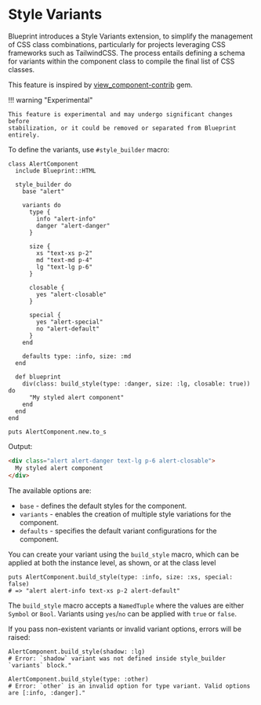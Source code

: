# Style Variants

Blueprint introduces a Style Variants extension, to simplify the management of
CSS class combinations, particularly for projects leveraging CSS frameworks such
as TailwindCSS. The process entails defining a schema for variants within the
component class to compile the final list of CSS classes.

This feature is inspired by [view_component-contrib](https://github.com/palkan/view_component-contrib)
gem.

!!! warning "Experimental"

    This feature is experimental and may undergo significant changes before
    stabilization, or it could be removed or separated from Blueprint entirely.

To define the variants, use `#style_builder` macro:
```crystal
class AlertComponent
  include Blueprint::HTML

  style_builder do
    base "alert"

    variants do
      type {
        info "alert-info"
        danger "alert-danger"
      }

      size {
        xs "text-xs p-2"
        md "text-md p-4"
        lg "text-lg p-6"
      }

      closable {
        yes "alert-closable"
      }

      special {
        yes "alert-special"
        no "alert-default"
      }
    end

    defaults type: :info, size: :md
  end

  def blueprint
    div(class: build_style(type: :danger, size: :lg, closable: true)) do
      "My styled alert component"
    end
  end
end

puts AlertComponent.new.to_s
```

Output:

```html
<div class="alert alert-danger text-lg p-6 alert-closable">
  My styled alert component
</div>
```

The available options are:

- `base` - defines the default styles for the component.
- `variants` - enables the creation of multiple style variations for the
component.
- `defaults` - specifies the default variant configurations for the component.

You can create your variant using the `build_style` macro, which can be applied
at both the instance level, as shown, or at the class level

```crystal
puts AlertComponent.build_style(type: :info, size: :xs, special: false)
# => "alert alert-info text-xs p-2 alert-default"
```

The `build_style` macro accepts a `NamedTuple` where the values are either
`Symbol` or `Bool`. Variants using `yes`/`no` can be applied with `true` or
`false`.

If you pass non-existent variants or invalid variant options, errors will be
raised:
```crystal
AlertComponent.build_style(shadow: :lg)
# Error: `shadow` variant was not defined inside style_builder `variants` block."

AlertComponent.build_style(type: :other)
# Error: `other` is an invalid option for type variant. Valid options are [:info, :danger]."
```

